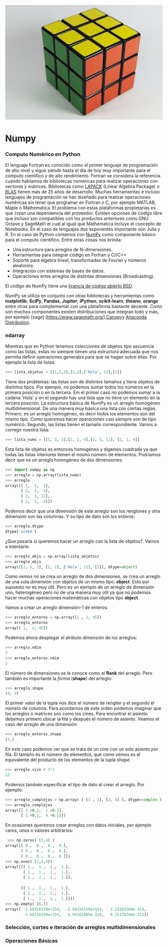 ![Pandas](../img/cubo.jpg)
# Numpy

### Computo Numérico en Python

El lenguaje Fortran es conocido como el primer lenguaje de programación de alto nivel y sigue siendo hasta el día de hoy muy importante para el computo científico y de alto rendimiento. Fortran se considera la referencia cuando hablamos de bibliotecas numéricas para realizar operaciones con vectores y matrices. Bibliotecas como [LAPACK](http://www.netlib.org/lapack/) (Linear Algebra Package) o [BLAS](http://www.netlib.org/blas/) tienen más de 25 años de desarrollo. Muchas herramientas e incluso lenguajes de programación se han diseñado para realizar operaciones numéricas sin tener que programar en Fortran o C, por ejemplo MATLAB, Maple o Mathematica. El problema con estas plataformas propietarias es que crean una dependencia del proveedor. Existen opciones de código libre que incluso son compatibles con los productos anteriores como GNU Octave y SageMath el cual al igual que  Mathematica incluye el concepto de Notebooks. En el caso de lenguajes dos exponentes importante son Julia y R. En el caso de Python contamos con [NumPy](http://www.numpy.org/) como componente básico para el computo científico. Entre otras cosas nos brinda:

* Una estructura para arreglos de N-dimensiones.
* Herramientas para integrar código en Fortran y C//C++
* Soporte para álgebra lineal, transformadas de Fourier y números aleatorios.
* Integración con sistemas de bases de datos.
* Operaciones entre arreglos de distintas dimensiones (Broadcasting).

El código de NumPy tiene una [licencia de código abierto BSD](http://www.numpy.org/license.html#license).

NumPy se utiliza en conjunto con otras bibliotecas y herramientas como **matplotlib**, **SciPy**, **Pandas**, **Jupiter**, **IPython**, **scikit-learn**, **theano**, **orange** entre otras para complementar con una plataforma bastante decente. Como son muchos componentes existen distribuciones que integran todo y más, por ejemplo [sage] (https://www.sagemath.org/),[Canopy](https://www.enthought.com/product/canopy/)y [Anaconda Distribution](https://www.anaconda.com/distribution/).

### ndarray

Mientras que en Python tenemos colecciones de objetos tipo secuencia como las listas, estas no siempre tienen una estructura adecuada que nos permita definir operaciones generales para que se hagan sobre ellas. Por ejemplo la lista de listas:

```python
>>> lista_objetos = [[1,2,3],[2,2],['Hola', 11],[2]]
```
Tiene dos problemas: las listas son de distintos tamaños y tiene objetos de distintos tipos. Por ejemplo, no podemos sumar todos los números en la primera posición o en la tercera. Em el primer caso no podemos sumar a la cadena 'Hola' y en el segundo hay una lista que no tiene un elemento en la tercera posición. La estructura básica de NumPy es un arreglo homogéneo multidimensional. De una manera muy básica una lista con ciertas reglas. Primero, es un arreglo homogéneo, es decir todos los elementos son del mismo tipo. Como queremos hacer operaciones casi siempre son de tipo numérico. Segundo, las listas tienen el tamaño correspondiente. Vamos a corregir nuestra lista:

```python
>>> lista_nums = [[1, 2, 3],[2, 2, 4],[2, 3, 11], [2, 1, 4]]
```
Esta lista de objetos es entonces homogénea y digamos cuadrada ya que todas las listas interiores tienen el mismo número de elementos. Podríamos decir que es un arreglo homogéneo de dos dimensiones:

```python
>>> import numpy as np
>>> arreglo = np.array(lista_nums)
>>> arreglo
array([[ 1,  2,  3],
       [ 2,  2,  4],
       [ 2,  3, 11],
       [ 2,  1,  4]])
```
Podemos decir que una dimensión de este arreglo son los renglones y otra dimensión son las columnas. Y su tipo de dato son los enteros:

```python
>>> arreglo.dtype
dtype('int64')
```
¿Que pasaría si queremos hacer un arreglo con la lista de objetos?. Vamos a intentarlo:

```python
>>> arreglo_objs = np.array(lista_objetos)
>>> arreglo_objs
array([[1, 2, 3], [2, 2], ['Hola', 11], [2]], dtype=object)
```
Como vemos no se crea un arreglo de dos dimensiones, se crea un arreglo de una sola dimensión con objetos de un mismo tipo: **object**. Esto por supuesto no es muy útil. Pero es un ejemplo de un arreglo de dimensión uno, heterogéneo pero no de una manera muy útil ya que no podemos hacer muchas operaciones matemáticas con objetos tipo **object**.

Vamos a crear un arreglo dimensión-1 de enteros:

```python
>>> arreglo_enteros = np.array([1 , 2, 45])
>>> arreglo_enteros
array([ 1,  2, 45])
```
Podemos ahora desplegar el atributo dimensión de los arreglos:
```python
>>> arreglo.ndim
2
>>> arreglo_enteros.ndim
1
```
El número de dimensiones se le conoce como el **Rank** del arreglo. Pero también es importante la *forma* (**shape**) del arreglo:

```python
>>> arreglo.shape
(4, 3)
```
El primer valor de la tupla nos dice el número de renglón y el segundo el número de columna. Para acordarnos de este orden podemos imaginar que los arreglos o matrices son como los cines. Para encontrar el asiento debemos primero ubicar la fila y después el número de asiento. Veamos el caso del arreglo de una dimensión:

```python
>>> arreglo_enteros.shape
(3,)
```
En este caso podemos ver que se trata de un cine con un solo asiento por fila. El tamaño es el número de elementos, que como vemos es el equivalente del producto de los elementos de la tupla *shape*.

```python
>>> arreglo.size # 4*3
12
```
Podemos también especificar el tipo de dato al crear el arreglo. Por ejemplo:
```python
>>> arreglo_complejos = np.array( [ [3 , 2], [3, 4] ], dtype=complex )
>>> arreglo_complejos
array([[ 3.+0.j,  2.+0.j],
       [ 3.+0.j,  4.+0.j]])
```

En ocasiones queremos crear arreglos con datos iniciales, por ejemplo ceros, unos o valores arbitrarios:
```python
 >>> np.zeros( (3,4) )
array([[ 0.,  0.,  0.,  0.],
       [ 0.,  0.,  0.,  0.],
       [ 0.,  0.,  0.,  0.]])
>>> np.ones( (2,3,4))  
array([[[ 1.,  1.,  1.,  1.],
        [ 1.,  1.,  1.,  1.],
        [ 1.,  1.,  1.,  1.]],

       [[ 1.,  1.,  1.,  1.],
        [ 1.,  1.,  1.,  1.],
        [ 1.,  1.,  1.,  1.]]])
>>> np.empty( (6,))  
array([ -2.68156159e+154,  -2.68156159e+154,   2.23182566e-314,
        -2.68156159e+154,   6.94181405e-310,   6.15378780e-313])
```

### Selección, cortes e iteración de arreglos multidimensionales



### Operaciones Básicas
